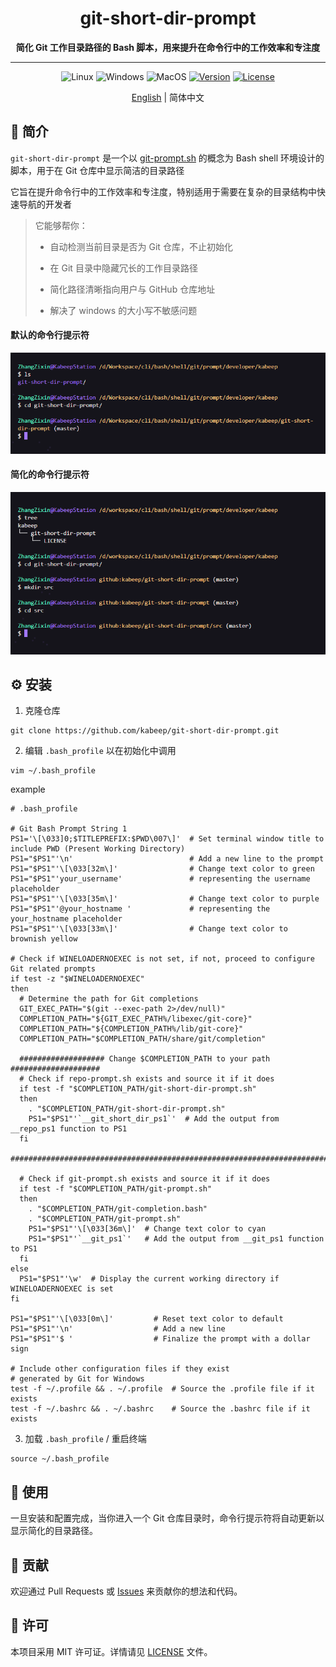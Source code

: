 <h1 align="center"> git-short-dir-prompt </h1>
<p align="center">
  <b >简化 Git 工作目录路径的 Bash 脚本，用来提升在命令行中的工作效率和专注度</b>
</p>

---

<div align="center">

![Linux](https://img.shields.io/badge/Linux-support-lightseagreen?logo=linux)
![Windows](https://img.shields.io/badge/Windows-support-cornflowerblue?logo=windows)
![MacOS](https://img.shields.io/badge/MacOS-support-salmon?logo=apple)
[![Version](https://img.shields.io/badge/Version-1.0.0-slateblue?logo=powershell)](CHANGELOG.md)
[![License](https://img.shields.io/badge/License-MIT-yellowgreen)](LICENSE)

[English](README.md) | 简体中文

</div>

## 📖 简介

`git-short-dir-prompt` 是一个以 [git-prompt.sh](https://github.com/git/git/blob/master/contrib/completion/git-prompt.sh) 的概念为 Bash shell 环境设计的脚本，用于在 Git 仓库中显示简洁的目录路径

它旨在提升命令行中的工作效率和专注度，特别适用于需要在复杂的目录结构中快速导航的开发者

>
> 它能够帮你：
>
> - 自动检测当前目录是否为 Git 仓库，不止初始化
>
> - 在 Git 目录中隐藏冗长的工作目录路径
>
> - 简化路径清晰指向用户与 GitHub 仓库地址
> 
> - 解决了 windows 的大小写不敏感问题

#### 默认的命令行提示符

![default_prompt](images/default_prompt.png)

#### 简化的命令行提示符

![simplified_prompt](images/simplified_prompt.png)

## ⚙️ 安装

1. 克隆仓库

```shell
git clone https://github.com/kabeep/git-short-dir-prompt.git
```

2. 编辑 `.bash_profile` 以在初始化中调用

```shell
vim ~/.bash_profile
```

example

```shell
# .bash_profile

# Git Bash Prompt String 1
PS1='\[\033]0;$TITLEPREFIX:$PWD\007\]'  # Set terminal window title to include PWD (Present Working Directory)
PS1="$PS1"'\n'                          # Add a new line to the prompt
PS1="$PS1"'\[\033[32m\]'                # Change text color to green
PS1="$PS1"'your_username'               # representing the username placeholder
PS1="$PS1"'\[\033[35m\]'                # Change text color to purple
PS1="$PS1"'@your_hostname '             # representing the your_hostname placeholder
PS1="$PS1"'\[\033[33m\]'                # Change text color to brownish yellow

# Check if WINELOADERNOEXEC is not set, if not, proceed to configure Git related prompts
if test -z "$WINELOADERNOEXEC"
then
  # Determine the path for Git completions
  GIT_EXEC_PATH="$(git --exec-path 2>/dev/null)"
  COMPLETION_PATH="${GIT_EXEC_PATH%/libexec/git-core}"
  COMPLETION_PATH="${COMPLETION_PATH%/lib/git-core}"
  COMPLETION_PATH="$COMPLETION_PATH/share/git/completion"

  ################### Change $COMPLETION_PATH to your path ####################
  # Check if repo-prompt.sh exists and source it if it does
  if test -f "$COMPLETION_PATH/git-short-dir-prompt.sh"
  then
    . "$COMPLETION_PATH/git-short-dir-prompt.sh"
    PS1="$PS1"'`__git_short_dir_ps1`'  # Add the output from __repo_ps1 function to PS1
  fi
  #############################################################################

  # Check if git-prompt.sh exists and source it if it does
  if test -f "$COMPLETION_PATH/git-prompt.sh"
  then
    . "$COMPLETION_PATH/git-completion.bash"
    . "$COMPLETION_PATH/git-prompt.sh"
    PS1="$PS1"'\[\033[36m\]'  # Change text color to cyan
    PS1="$PS1"'`__git_ps1`'   # Add the output from __git_ps1 function to PS1
  fi
else
  PS1="$PS1"'\w'  # Display the current working directory if WINELOADERNOEXEC is set
fi

PS1="$PS1"'\[\033[0m\]'         # Reset text color to default
PS1="$PS1"'\n'                  # Add a new line
PS1="$PS1"'$ '                  # Finalize the prompt with a dollar sign

# Include other configuration files if they exist
# generated by Git for Windows
test -f ~/.profile && . ~/.profile  # Source the .profile file if it exists
test -f ~/.bashrc && . ~/.bashrc    # Source the .bashrc file if it exists
```

3. 加载 `.bash_profile` / 重启终端

```shell
source ~/.bash_profile
```

## 🚀 使用

一旦安装和配置完成，当你进入一个 Git 仓库目录时，命令行提示符将自动更新以显示简化的目录路径。

## 🤝 贡献

欢迎通过 Pull Requests 或 [Issues](https://github.com/kabeep/git-short-dir-prompt/issues) 来贡献你的想法和代码。

## 📄 许可

本项目采用 MIT 许可证。详情请见 [LICENSE](LICENSE) 文件。
